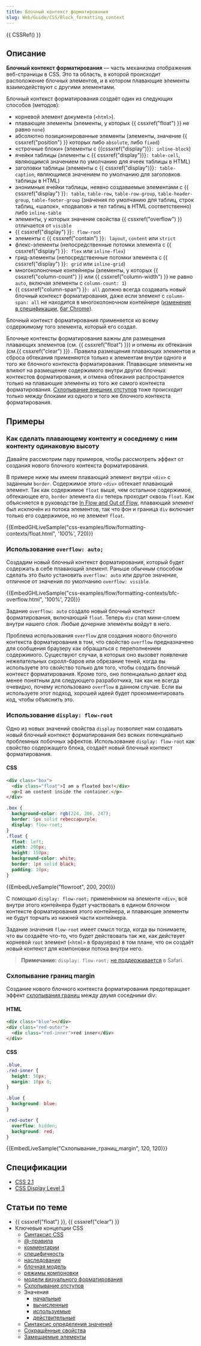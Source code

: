 ```yaml
---
title: Блочный контекст форматирования
slug: Web/Guide/CSS/Block_formatting_context
---
```


{{ CSSRef() }}

## Описание

**Блочный контекст форматирования** — часть механизма отображения веб-страницы в CSS. Это та область, в которой происходит расположение блочных элементов, и в котором плавающие элементы взаимодействуют с другими элементами.

Блочный контекст форматирования создаёт один из следующих способов (методов):

- корневой элемент документа (`<html>`).
- плавающие элементы (элементы, у которых {{ cssxref("float") }} не равно `none`)
- абсолютно позиционированные элементы (элементы, значение {{ cssxref("position") }} которых либо `absolute`, либо `fixed`)
- «строчные блоки» (элементы с {{cssxref("display")}}`: inline-block`)
- ячейки таблицы (элементы с {{ cssxref("display")}}`: table-cell`, являющимся значением по умолчанию для ячеек таблицы в HTML)
- заголовки таблицы (элементы с {{ cssxref("display")}}`: table-caption`, являющимся значением по умолчанию для заголовков таблицы в HTML)
- анонимные ячейки таблицы, неявно создаваемые элементами с {{ cssxref("display") }}`: table`, `table-row`, `table-row-group`, `table-header-group`, `table-footer-group` (значения по умолчанию для таблиц, строк таблиц, «шапок», «подвалов» и тел таблиц в HTML соответственно) либо `inline-table`
- элементы, у которых значение свойства {{ cssxref("overflow") }} отличается от `visible`
- {{ cssxref("display") }}`: flow-root`
- элементы с {{ cssxref("contain") }}`: layout`, `content` или `strict`
- флекс-элементы (непосредственные потомки элемента с {{ cssxref("display") }}`: flex` или `inline-flex`)
- грид-элементы (непосредственные потомки элемента с {{ cssxref("display") }}`: grid` или `inline-grid`)
- многоколоночные контейнеры (элементы, у которых {{ cssxref("column-count") }} или {{ cssxref("column-width") }} не равно `auto`, включая элементы с `column-count: 1`)
- {{ cssxref("column-span") }}`: all` должно всегда создавать новый блочный контекст форматирования, даже если элемент с `column-span: all` не находится в многоколоночном контейнере ([изменение в спецификации](https://github.com/w3c/csswg-drafts/commit/a8634b96900279916bd6c505fda88dda71d8ec51), [баг Chrome](https://bugs.chromium.org/p/chromium/issues/detail?id=709362)).

Блочный контекст форматирования применяется ко всему содержимому того элемента, который его создал.

Блочные контексты форматирования важны для размещения плавающих элементов (см. {{ cssxref("float") }}) и отмены их обтекания (см.{{ cssxref("clear") }}) . Правила размещения плавающих элементов и сброса обтекания применяются только к элементам внутри одного и того же блочного контекста форматирования. Плавающие элементы не влияют на размещение содержимого внутри других блочных контекстов форматирования, и отмена обтекания распространяется только на плавающие элементы из того же самого контекста форматирования. [Схлопывание внешних отступов](/ru/docs/Web/CSS/CSS_Box_Model/Mastering_margin_collapsing) тоже происходит только между блоками из одного и того же блочного контекста форматирования.

## Примеры

### Как сделать плавающему контенту и соседнему с ним контенту одинаковую высоту

Давайте рассмотрим пару примеров, чтобы рассмотреть эффект от создания нового блочного контекста форматирования.

В примере ниже мы имеем плавающий элемент внутри `<div>` с заданным `border`. Содержимое этого `<div>` обтекает плавающий элемент. Так как содержимое `float` выше, чем остальное содержимое, обтекающее его, `border` элемента `div` теперь проходит сквозь `float`. Как объясняется в руководстве [In Flow and Out of Flow](/ru/docs/Web/CSS/CSS_Flow_Layout/In_Flow_and_Out_of_Flow), плавающий элемент был исключён из потока элементов, так что фон и граница `div` включает только его содержимое, но не элемент `float`.

{{EmbedGHLiveSample("css-examples/flow/formatting-contexts/float.html", '100%', 720)}}

### Использование `overflow: auto;`

Создадим новый блочный контекст форматирования, который будет содержать в себе плавающий элемент. Раньше обычным способом сделать это было установить `overflow: auto` или другое значение, отличное от значения по умолчанию `overflow: visible`.

{{EmbedGHLiveSample("css-examples/flow/formatting-contexts/bfc-overflow.html", '100%', 720)}}

Задание `overflow: auto` создало новый блочный контекст форматирования, включающий `float`. Теперь `div` стал мини-слоем внутри нашего слоя. Любые дочерние элементы войдут в него.

Проблема использования `overflow` для создания нового блочного контекста форматирования в том, что свойство `overflow` предназначено для сообщения браузеру как обращаться с переполнением содержимого. Существуют случаи, в которых оно вызовет появление нежелательных скролл-баров или обрезание теней, когда вы используете это свойство только для того, чтобы создать блочный контекст форматирования. Кроме того, оно потенциально делает код менее понятным для следующего разработчика, так как не всегда очевидно, почему использовано `overflow` в данном случае. Если вы используете этот подход, хорошей идеей будет прокомментировать код, чтобы объяснить это.

### Использование `display: flow-root`

Одно из новых значений свойства `display` позволяет нам создавать новый блочный контекст форматирования без всяких потенциально проблемных побочных эффектов. Использование `display: flow-root` как свойство содержащего блока, создаёт новый блочный контекст форматирования.

#### CSS

```html hidden
<div class="box">
  <div class="float">I am a floated box!</div>
  <p>I am content inside the container.</p>
</div>
```

```css
.box {
  background-color: rgb(224, 206, 247);
  border: 5px solid rebeccapurple;
  display: flow-root;
}
.float {
  float: left;
  width: 200px;
  height: 150px;
  background-color: white;
  border: 1px solid black;
  padding: 10px;
}
```

{{EmbedLiveSample("flowroot", 200, 200)}}

С помощью `display: flow-root;` применённом на элементе `<div>`, всё внутри этого контейнера будет участвовать в едином блочном контексте форматирования этого контейнера, и плавающие элементы не будут торчать из нижней части контейнера.

Задание значения `flow-root` имеет смысл тогда, когда вы понимаете, что вы создаёте что-то, что будет действовать так же, как действует корневой `root` элемент (`<html>` в браузерах) в том плане, что он создаёт новый контекст для компоновки потока внутри него.

> **Примечание:** `display: flow-root;` [не поддерживается](https://caniuse.com/#search=flow-root) в Safari.

### Схлопывание границ margin

Создание нового блочного контекста форматирования предотвращает эффект [схлопывания границ](/ru/docs/Web/CSS/CSS_Box_Model/Mastering_margin_collapsing) между двумя соседними div:

#### HTML

```html
<div class="blue"></div>
<div class="red-outer">
  <div class="red-inner">red inner</div>
</div>
```

#### CSS

```css
.blue,
.red-inner {
  height: 50px;
  margin: 10px 0;
}

.blue {
  background: blue;
}

.red-outer {
  overflow: hidden;
  background: red;
}
```

{{EmbedLiveSample("Схлопывание_границ_margin", 120, 120)}}

## Спецификации

- [CSS 2.1](http://www.w3.org/TR/CSS21/visuren.html#q15)
- [CSS Display Level 3](https://drafts.csswg.org/css-display/#block-formatting-context)

## Статьи по теме

- {{ cssxref("float") }}, {{ cssxref("clear") }}
- Ключевые концепции CSS
  - [Синтаксис CSS](/ru/docs/Web/CSS/Syntax)
  - [@-правила](/ru/docs/Web/CSS/At-rule)
  - [комментарии](/ru/docs/Web/CSS/Comments)
  - [специфичность](/ru/docs/Web/CSS/Specificity)
  - [наследование](/ru/docs/Web/CSS/inheritance)
  - [блочная модель](/ru/docs/Web/CSS/CSS_Box_Model/Introduction_to_the_CSS_box_model)
  - [режимы компоновки](/ru/docs/Web/CSS/Layout_mode)
  - [модели визуального форматирования](/ru/docs/Web/CSS/Visual_formatting_model)
  - [Схлопывание отступов](/ru/docs/Web/CSS/CSS_Box_Model/Mastering_margin_collapsing)
  - Значения
    - [начальные](/ru/docs/Web/CSS/initial_value)
    - [вычисленные](/ru/docs/Web/CSS/computed_value)
    - [используемые](/ru/docs/Web/CSS/used_value)
    - [действительные](/ru/docs/Web/CSS/actual_value)
  - [Синтаксис определения значений](/ru/docs/Web/CSS/Value_definition_syntax)
  - [Сокращённые свойства](/ru/docs/Web/CSS/Shorthand_properties)
  - [Замещаемые элементы](/ru/docs/Web/CSS/Replaced_element)
